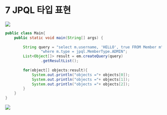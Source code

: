 # 7 JPQL 타입 표현

<img src="Desktop/JPAStudy/정찬욱/JPA기본편/객체지향 쿼리언어 -기본 문법/img/type.png">

```java
public class Main{
    public static void main(String[] args) {
        
        String query = "select m.username, 'HELLO', true FROM Member m"+
                "where m.type = jpql.MemberType.ADMIN";
        List<Object[]> result = em.createQuery(query)
                .getResultList();
        
        for(object[] objects:result){
            System.out.println("objects ="+ objects[0]);
            System.out.println("objects ="+ objects[1]);
            System.out.println("objects ="+ objects[2]);
        }
    }
}

```

<img src="Desktop/JPAStudy/정찬욱/JPA기본편/객체지향 쿼리언어 -기본 문법/img/same.png">


